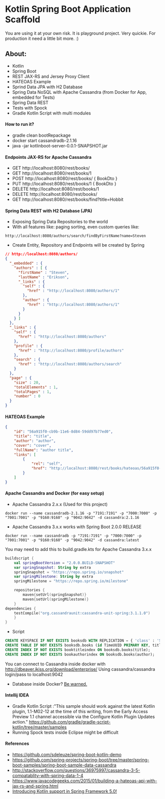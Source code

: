 # Kotlin Spring Boot Application Scaffold 
You are using it at your own risk. It is playground project. Very quickie. 
For production it need a little bit more. :)

## About:
- Kotlin
- Spring Boot
- REST JAX-RS and Jersey Proxy Client
- HATEOAS Example
- Sprind Data JPA with H2 Database
- Spring Data NoSQL with Apache Cassandra (from Docker for App, embedded for Tests)
- Spring Data REST
- Tests with Spock
- Gradle Kotlin Script with multi modules

#### How to run it?
- gradle clean bootRepackage
- docker start cassandradb-2.1.16
- java -jar kotlinboot-server-0.0.1-SNAPSHOT.jar 

#### Endpoints JAX-RS for Apache Cassandra
- GET http://localhost:8080/rest/books/
- GET http://localhost:8080/rest/books/1
- POST http://localhost:8080/rest/books/ { BookDto }
- PUT http://localhost:8080/rest/books/1 { BookDto }
- DELETE http://localhost:8080/rest/books/1
- DELETE http://localhost:8080/rest/books/
- GET http://localhost:8080/rest/books/find?title=Hobbit

#### Spring Data REST with H2 Database (JPA)

- Exposing Spring Data Repositories to the world
- With all features like: paging sorting, even custom queries like:
```
http://localhost:8080/authors/search/findByFirstName?name=Steven
```
- Create Entity, Repository and Endpoints will be created by Spring

```json
// http://localhost:8080/authors/
{
  "_embedded" : {
    "authors" : [ {
      "firstName" : "Steven",
      "lastName" : "Erikson",
      "_links" : {
        "self" : {
          "href" : "http://localhost:8080/authors/1"
        },
        "author" : {
          "href" : "http://localhost:8080/authors/1"
        }
      }
    } ]
  },
  "_links" : {
    "self" : {
      "href" : "http://localhost:8080/authors"
    },
    "profile" : {
      "href" : "http://localhost:8080/profile/authors"
    },
    "search" : {
      "href" : "http://localhost:8080/authors/search"
    }
  },
  "page" : {
    "size" : 20,
    "totalElements" : 1,
    "totalPages" : 1,
    "number" : 0
  }
}
```
#### HATEOAS Example
```json
{
	"id": "56a915f0-cb9b-11e6-8d84-59dd97b77ed0",
	"title": "title",
	"author": "author",
	"cover": "cover",
	"fullName": "author title",
	"links": [
		{
			"rel": "self",
			"href": "http://localhost:8080/rest/books/hateoas/56a915f0-cb9b-11e6-8d84-59dd97b77ed0"
		}
	]
}
```

#### Apache Cassandra and Docker (for easy setup)

- Apache Cassandra 2.x.x (Used for this project)
```
docker run --name cassandradb-2.1.16 -p "7191:7191" -p "7000:7000" -p "7001:7001" -p "9160:9160" -p "9042:9042" -d cassandra:2.1.16
```
- Apache Cassandra 3.x.x works with Spring Boot 2.0.0 RELEASE
```
docker run --name cassandradb -p "7191:7191" -p "7000:7000" -p "7001:7001" -p "9160:9160" -p "9042:9042" -d cassandra:latest
```
You may need to add this to build.gradle.kts for Apache Cassandra 3.x.x
```kotlin
buildscript {
    val springBootVersion = "2.0.0.BUILD-SNAPSHOT"
	var springSnapshot: String by extra
	springSnapshot = "https://repo.spring.io/snapshot"
	var springMilestone: String by extra
	springMilestone = "https://repo.spring.io/milestone"

	repositories {
		maven{setUrl(springSnapshot)}
		maven{setUrl(springMilestone)}
	}
dependencies {	
	testCompile("org.cassandraunit:cassandra-unit-spring:3.1.1.0")
	}	
}
```
- Script
```sql
CREATE KEYSPACE IF NOT EXISTS booksdb WITH REPLICATION = { 'class' : 'SimpleStrategy', 'replication_factor' : 1 };
CREATE TABLE IF NOT EXISTS booksdb.books (id TimeUUID PRIMARY KEY, title text, author text, cover text);
CREATE INDEX IF NOT EXISTS booktitleindex ON booksdb.books(title);
CREATE INDEX IF NOT EXISTS bookauthorindex ON booksdb.books(author);
```
You can connect to Cassandra inside docker with http://dbeaver.jkiss.org/download/enterprise/ 
Using cassandra/cassandra login/pass to localhost:9042

- Database inside Docker? [Be warned.](http://patrobinson.github.io/2016/11/07/thou-shalt-not-run-a-database-inside-a-container/)

#### Intellij IDEA
- Gradle Kotlin Script :"This sample should work against the latest Kotlin plugin, 
1.1-M02-12 at the time of this writing, from the Early Access Preview 1.1 channel accessible 
via the Configure Kotlin Plugin Updates action." https://github.com/gradle/gradle-script-kotlin/tree/master/samples
- Running Spock tests inside Eclipse might be difficult

#### References 
- https://github.com/sdeleuze/spring-boot-kotlin-demo
- https://github.com/spring-projects/spring-boot/tree/master/spring-boot-samples/spring-boot-sample-data-cassandra
- http://stackoverflow.com/questions/36975997/cassandra-3-5-compatablity-with-spring-data-1-4
- https://www.javacodegeeks.com/2015/01/building-a-hateoas-api-with-jax-rs-and-spring.html
- [Introducing Kotlin support in Spring Framework 5.0!](https://spring.io/blog/2017/01/04/introducing-kotlin-support-in-spring-framework-5-0)

